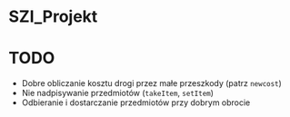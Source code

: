 # SZI_Projekt

# TODO
* Dobre obliczanie kosztu drogi przez małe przeszkody (patrz ```newcost```)
* Nie nadpisywanie przedmiotów (```takeItem```, ```setItem```)
* Odbieranie i dostarczanie przedmiotów przy dobrym obrocie